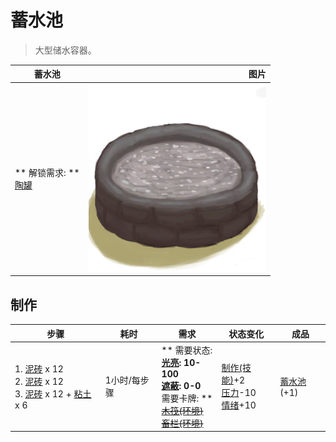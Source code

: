 # 蓄水池  
> 大型储水容器。  
  
  蓄水池  |   图片   
 ----  |  ----:   
 ** 解锁需求: **<br>[陶罐](ClayVase.md)  |  <img decoding="async" src="Sprite/ReservoirWater.png" href="a.md" style="max-width:300px;max-height:300px;">   
  
## 制作  
步骤  |  耗时  |  需求  |  状态变化  |  成品  
----  |  ----  |  ----  |  ----  |  ----  
1. [泥砖](MudBrick.md) x 12<br>2. [泥砖](MudBrick.md) x 12<br>3. [泥砖](MudBrick.md) x 12 + [粘土](Clay.md) x 6  |  1小时/每步骤  |  ** 需要状态: **<br>[光亮](Light.md): 10-100<br>[遮蔽](Sheltered.md): 0-0<br>** 需要卡牌: **<br>~~[木筏(环境)](Env_Raft.md)~~<br>~~[畜栏(环境)](Env_Enclosure.md)~~  |  [制作(技能)](Skill_Crafting.md)+2<br>[压力](Stress.md)-10<br>[情绪](Morale.md)+10  |  [蓄水池](WaterReservoir.md)(+1)  
